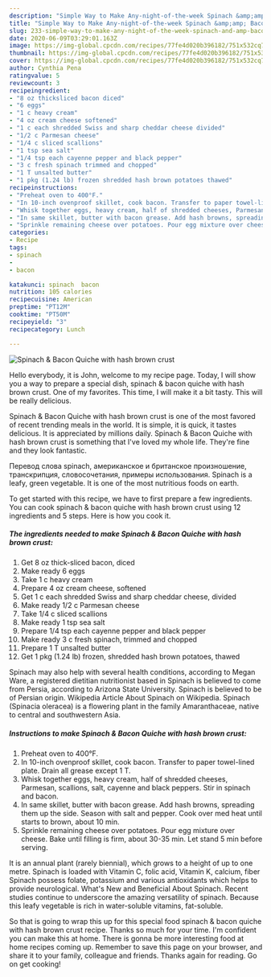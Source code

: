 ```yaml
---
description: "Simple Way to Make Any-night-of-the-week Spinach &amp;amp; Bacon Quiche with hash brown crust"
title: "Simple Way to Make Any-night-of-the-week Spinach &amp;amp; Bacon Quiche with hash brown crust"
slug: 233-simple-way-to-make-any-night-of-the-week-spinach-and-amp-bacon-quiche-with-hash-brown-crust
date: 2020-06-09T03:29:01.163Z
image: https://img-global.cpcdn.com/recipes/77fe4d020b396182/751x532cq70/spinach-bacon-quiche-with-hash-brown-crust-recipe-main-photo.jpg
thumbnail: https://img-global.cpcdn.com/recipes/77fe4d020b396182/751x532cq70/spinach-bacon-quiche-with-hash-brown-crust-recipe-main-photo.jpg
cover: https://img-global.cpcdn.com/recipes/77fe4d020b396182/751x532cq70/spinach-bacon-quiche-with-hash-brown-crust-recipe-main-photo.jpg
author: Cynthia Pena
ratingvalue: 5
reviewcount: 3
recipeingredient:
- "8 oz thicksliced bacon diced"
- "6 eggs"
- "1 c heavy cream"
- "4 oz cream cheese softened"
- "1 c each shredded Swiss and sharp cheddar cheese divided"
- "1/2 c Parmesan cheese"
- "1/4 c sliced scallions"
- "1 tsp sea salt"
- "1/4 tsp each cayenne pepper and black pepper"
- "3 c fresh spinach trimmed and chopped"
- "1 T unsalted butter"
- "1 pkg (1.24 lb) frozen shredded hash brown potatoes thawed"
recipeinstructions:
- "Preheat oven to 400°F."
- "In 10-inch ovenproof skillet, cook bacon. Transfer to paper towel-lined plate. Drain all grease except 1 T."
- "Whisk together eggs, heavy cream, half of shredded cheeses, Parmesan, scallions, salt, cayenne and black peppers. Stir in spinach and bacon."
- "In same skillet, butter with bacon grease. Add hash browns, spreading them up the side. Season with salt and pepper. Cook over med heat until starts to brown, about 10 min."
- "Sprinkle remaining cheese over potatoes. Pour egg mixture over cheese. Bake until filling is firm, about 30-35 min. Let stand 5 min before serving."
categories:
- Recipe
tags:
- spinach
- 
- bacon

katakunci: spinach  bacon 
nutrition: 105 calories
recipecuisine: American
preptime: "PT12M"
cooktime: "PT50M"
recipeyield: "3"
recipecategory: Lunch

---
```



![Spinach &amp; Bacon Quiche with hash brown crust](https://img-global.cpcdn.com/recipes/77fe4d020b396182/751x532cq70/spinach-bacon-quiche-with-hash-brown-crust-recipe-main-photo.jpg)

Hello everybody, it is John, welcome to my recipe page. Today, I will show you a way to prepare a special dish, spinach &amp; bacon quiche with hash brown crust. One of my favorites. This time, I will make it a bit tasty. This will be really delicious.

Spinach &amp; Bacon Quiche with hash brown crust is one of the most favored of recent trending meals in the world. It is simple, it is quick, it tastes delicious. It is appreciated by millions daily. Spinach &amp; Bacon Quiche with hash brown crust is something that I've loved my whole life. They're fine and they look fantastic.

Перевод слова spinach, американское и британское произношение, транскрипция, словосочетания, примеры использования. Spinach is a leafy, green vegetable. It is one of the most nutritious foods on earth.


To get started with this recipe, we have to first prepare a few ingredients. You can cook spinach &amp; bacon quiche with hash brown crust using 12 ingredients and 5 steps. Here is how you cook it.

<!--inarticleads1-->

##### The ingredients needed to make Spinach &amp; Bacon Quiche with hash brown crust:

1. Get 8 oz thick-sliced bacon, diced
1. Make ready 6 eggs
1. Take 1 c heavy cream
1. Prepare 4 oz cream cheese, softened
1. Get 1 c each shredded Swiss and sharp cheddar cheese, divided
1. Make ready 1/2 c Parmesan cheese
1. Take 1/4 c sliced scallions
1. Make ready 1 tsp sea salt
1. Prepare 1/4 tsp each cayenne pepper and black pepper
1. Make ready 3 c fresh spinach, trimmed and chopped
1. Prepare 1 T unsalted butter
1. Get 1 pkg (1.24 lb) frozen, shredded hash brown potatoes, thawed


Spinach may also help with several health conditions, according to Megan Ware, a registered dietitian nutritionist based in Spinach is believed to come from Persia, according to Arizona State University. Spinach is believed to be of Persian origin. Wikipedia Article About Spinach on Wikipedia. Spinach (Spinacia oleracea) is a flowering plant in the family Amaranthaceae, native to central and southwestern Asia. 

<!--inarticleads2-->

##### Instructions to make Spinach &amp; Bacon Quiche with hash brown crust:

1. Preheat oven to 400°F.
1. In 10-inch ovenproof skillet, cook bacon. Transfer to paper towel-lined plate. Drain all grease except 1 T.
1. Whisk together eggs, heavy cream, half of shredded cheeses, Parmesan, scallions, salt, cayenne and black peppers. Stir in spinach and bacon.
1. In same skillet, butter with bacon grease. Add hash browns, spreading them up the side. Season with salt and pepper. Cook over med heat until starts to brown, about 10 min.
1. Sprinkle remaining cheese over potatoes. Pour egg mixture over cheese. Bake until filling is firm, about 30-35 min. Let stand 5 min before serving.


It is an annual plant (rarely biennial), which grows to a height of up to one metre. Spinach is loaded with Vitamin C, folic acid, Vitamin K, calcium, fiber Spinach possess folate, potassium and various antioxidants which helps to provide neurological. What&#39;s New and Beneficial About Spinach. Recent studies continue to underscore the amazing versatility of spinach. Because this leafy vegetable is rich in water-soluble vitamins, fat-soluble. 

So that is going to wrap this up for this special food spinach &amp; bacon quiche with hash brown crust recipe. Thanks so much for your time. I'm confident you can make this at home. There is gonna be more interesting food at home recipes coming up. Remember to save this page on your browser, and share it to your family, colleague and friends. Thanks again for reading. Go on get cooking!
